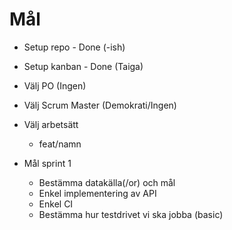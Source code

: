 # Mål

- Setup repo - Done (-ish)
- Setup kanban - Done (Taiga)
- Välj PO (Ingen)
- Välj Scrum Master (Demokrati/Ingen)


- Välj arbetsätt
  - feat/namn

- Mål sprint 1
  - Bestämma datakälla(/or) och mål
  - Enkel implementering av API 
  - Enkel CI 
  - Bestämma hur testdrivet vi ska jobba (basic)
